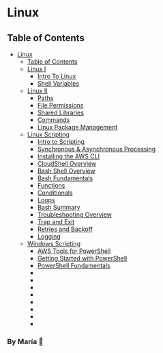 # Linux

## Table of Contents

- [Linux](#linux)
    - [Table of Contents](#table-of-contents)
    - [Linux I](Linux/linux_1)
        - [Intro To Linux](/Linux/linux_1/intro_linux.md)
        - [Shell Variables](/Linux/linux_1/shell_variables.md)
    - [Linux II](Linux/linux_2)
        - [Paths](/Linux/linux_2/paths.md)
        - [File Permissions](/Linux/linux_2/file_permissions.md)
        - [Shared Libraries](/Linux/linux_2/shared_libraries.md)
        - [Commands](Linux/linux_2/additional_commands.md)
        - [Linux Package Management](Linux/linux_2/package_manager.md)
    - [Linux Scripting](Linux/linux_scripting)
        - [Intro to Scripting](Linux/linux_scripting/Getting_Started/intro_scripting.md)
        - [Synchronous & Asynchronous Processing](Linux/linux_scripting/Getting_Started/synchronous_asynchronous.md)
        - [Installing the AWS CLI](Linux/linux_scripting/AWS_CLI/aws_cli.md)
        - [CloudShell Overview](Linux/linux_scripting/AWS_CLI/cloudshell.md)
        - [Bash Shell Overview](Linux/linux_scripting/Scripting_With_Bash_Shell/bash_shell.md)
        - [Bash Fundamentals](Linux/linux_scripting/Scripting_With_Bash_Shell/bash_fundamentals.md)
        - [Functions](Linux/linux_scripting/Scripting_With_Bash_Shell/functions.md)
        - [Conditionals](Linux/linux_scripting/Scripting_With_Bash_Shell/conditionals.md)
        - [Loops](Linux/linux_scripting/Scripting_With_Bash_Shell/loops.md) 
        - [Bash Summary](Linux/linux_scripting/Scripting_With_Bash_Shell/bash_summary.md)
        - [Troubleshooting Overview](Linux/linux_scripting/Error_Handling_In_Bash/troubleshooting.md)
        - [Trap and Exit](Linux/linux_scripting/Error_Handling_In_Bash/trap_n_exit.md)
        - [Retries and Backoff](Linux/linux_scripting/Error_Handling_In_Bash/retries_n_backoff.md)
        - [Logging](Linux/linux_scripting/Error_Handling_In_Bash/logging.md)
    - [Windows Scripting](Linux/windows_scripting)
        - [AWS Tools for PowerShell](Linux/windows_scripting/AWS_Tools/AWS_tools.md)
        - [Getting Started with PowerShell](Linux/windows_scripting/Scripting_with_PowerShell/getting_started_PowerShell.md)
        - [PowerShell Fundamentals](Linux/windows_scripting/Scripting_with_PowerShell/powershell_fundamentals.md) 
        - []()
        - []() 
        - []()
        - []() 
        - []()
        - []() 
        - []()
        - []()

### By **María 🖤**